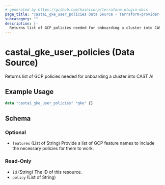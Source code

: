 ```yaml
---
# generated by https://github.com/hashicorp/terraform-plugin-docs
page_title: "castai_gke_user_policies Data Source - terraform-provider-castai"
subcategory: ""
description: |-
  Returns list of GCP policies needed for onboarding a cluster into CAST AI
---
```


# castai_gke_user_policies (Data Source)

Returns list of GCP policies needed for onboarding a cluster into CAST AI

## Example Usage

```terraform
data "castai_gke_user_policies" "gke" {}
```

<!-- schema generated by tfplugindocs -->
## Schema

### Optional

- `features` (List of String) Provide a list of GCP feature names to include the necessary policies for them to work.

### Read-Only

- `id` (String) The ID of this resource.
- `policy` (List of String)



